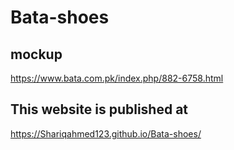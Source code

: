 # Bata-shoes

## mockup

https://www.bata.com.pk/index.php/882-6758.html

## This website is published at

https://Shariqahmed123.github.io/Bata-shoes/
